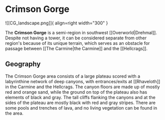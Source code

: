 # Crimson Gorge

![[CG_landscape.png]]{ align=right width="300" }

The **Crimson Gorge** is a semi-region in southwest [[Overworld|Drehmal]]. Despite not having a tower, it can be considered separate from other region's because of its unique terrain, which serves as an obstacle for passage between [[The Carmine|the Carmine]] and the [[Hellcrags]].

## Geography

The Crimson Gorge area consists of a large plateau scored with a labyrinthine network of deep canyons, with entrances/exits at [[Rhaveloth]] in the Carmine and the Hellcrags. The canyon floors are made up of mostly red and orange sand, while the ground on top of the plateau also has elements of black and gray. The tall cliffs flanking the canyons and at the sides of the plateau are mostly black with red and gray stripes. There are some pools and trenches of lava, and no living vegetation can be found in the area.
